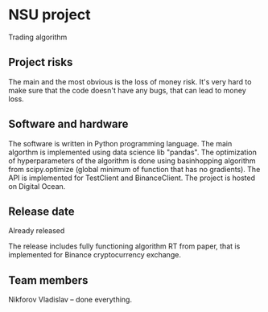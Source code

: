 # NSU project

Trading algorithm

## Project risks
The main and the most obvious is the loss of money risk. It's very hard to make sure that the code doesn't have any bugs, that can lead to money loss.

## Software and hardware
The software is written in Python programming language.
The main algorthm is implemented using data science lib "pandas".
The optimization of hyperparameters of the algorithm is done using basinhopping algorithm from scipy.optimize (global minimum of function that has no gradients).
The API is implemented for TestClient and BinanceClient.
The project is hosted on Digital Ocean.

## Release date
Already released

The release includes fully functioning algorithm RT from paper, that is implemented for Binance cryptocurrency exchange. 

## Team members
Nikforov Vladislav – done everything.
